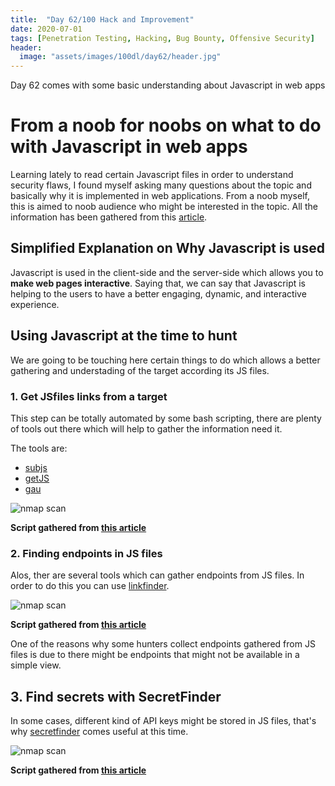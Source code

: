 ```yaml
---
title:  "Day 62/100 Hack and Improvement"
date: 2020-07-01
tags: [Penetration Testing, Hacking, Bug Bounty, Offensive Security]
header: 
  image: "assets/images/100dl/day62/header.jpg"
---
```


Day 62 comes with some basic understanding about Javascript in web apps 

# From a noob for noobs on what to do with Javascript in web apps

Learning lately to read certain Javascript files in order to understand security flaws,  I found myself asking many questions about the topic and basically why it is implemented in web applications. From a noob myself, this is aimed to noob audience who might be interested in the topic. All the information has been gathered from this [article](https://medium.com/@patelkathan22/beginners-guide-on-how-you-can-use-javascript-in-bugbounty-492f6eb1f9ea).

## Simplified Explanation on Why Javascript is used

Javascript is used in the client-side and the server-side which allows you to **make web pages interactive**. Saying that, we can say that Javascript is helping to the users to have a better engaging, dynamic, and interactive experience.


## Using Javascript at the time to hunt 

We are going to be touching here certain things to do which allows a better gathering and understading of the target according its JS files. 

### 1. Get JSfiles links from a target 

This step can be totally automated by some bash scripting, there are plenty of tools out there which will help to gather the information need it. 

The tools are: 
- [subjs](https://github.com/lc/subjs)
- [getJS](https://github.com/003random/getJS)
- [gau](https://github.com/lc/gau)

<img src="{{ site.url }}{{ site.baseurl }}/assets/images/100dl/day62/script.png" alt="nmap scan">

**Script gathered from [this article](https://medium.com/@patelkathan22/beginners-guide-on-how-you-can-use-javascript-in-bugbounty-492f6eb1f9ea)**

### 2. Finding endpoints in JS files

Alos, ther are several tools which can gather endpoints from JS files. In order to do this you can use [linkfinder](https://github.com/GerbenJavado/LinkFinder).

<img src="{{ site.url }}{{ site.baseurl }}/assets/images/100dl/day62/script2.png" alt="nmap scan">

**Script gathered from [this article](https://medium.com/@patelkathan22/beginners-guide-on-how-you-can-use-javascript-in-bugbounty-492f6eb1f9ea)**

One of the reasons why some hunters collect endpoints gathered from JS files is due to there might be endpoints that might not be available in a simple view. 

## 3. Find secrets with SecretFinder

In some cases, different kind of API keys might be stored in JS files, that's why [secretfinder](https://github.com/m4ll0k/SecretFinder) comes useful at this time. 
 
<img src="{{ site.url }}{{ site.baseurl }}/assets/images/100dl/day62/script3.png" alt="nmap scan">

**Script gathered from [this article](https://medium.com/@patelkathan22/beginners-guide-on-how-you-can-use-javascript-in-bugbounty-492f6eb1f9ea)**

